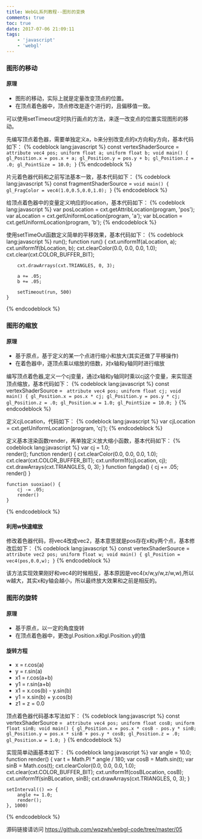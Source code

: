 ```yaml
---
title: WebGL系列教程--图形的变换
comments: true
toc: true
date: 2017-07-06 21:09:11
tags:
    - 'javascript'
    - 'webgl'
---
```


### 图形的移动

#### 原理

* 图形的移动，实际上就是定量改变顶点的位置。
* 在顶点着色器中，顶点修改是逐个进行的，且偏移值一致。

可以使用setTimeout定时执行画点的方法，来逐一改变点的位置实现图形的移动。

<!-- more -->

先编写顶点着色器，需要单独定义a，b来分别改变点的x方向和y方向，基本代码如下：
{% codeblock lang:javascript %}
const vertexShaderSource =
    `
    attribute vec4 pos;
    uniform float a;
    uniform float b;
    void main() {
      gl_Position.x = pos.x + a;
      gl_Position.y = pos.y + b;
      gl_Position.z = .0;
      gl_PointSize = 10.0;
}`
{% endcodeblock %}

片元着色器代码和之前写法基本一致，基本代码如下：
{% codeblock lang:javascript %}
const fragmentShaderSource =
    `void main() {
      gl_FragColor = vec4(1.0,0.5,0.0,1.0);
  }`
{% endcodeblock %}

给顶点着色器中的变量定义响应的location，基本代码如下：
{% codeblock lang:javascript %}
var posLocation = cxt.getAttribLocation(program, 'pos');
var aLocation = cxt.getUniformLocation(program, 'a');
var bLocation = cxt.getUniformLocation(program, 'b');
{% endcodeblock %}

使用setTimeOut函数定义简单的平移效果，基本代码如下：
{% codeblock lang:javascript %}
run();
    function run() {
        cxt.uniform1f(aLocation, a);
        cxt.uniform1f(bLocation, b);
        cxt.clearColor(0.0, 0.0, 0.0, 1.0);
        cxt.clear(cxt.COLOR_BUFFER_BIT);

        cxt.drawArrays(cxt.TRIANGLES, 0, 3);

        a += .05;
        b += .05;

        setTimeout(run, 500)
    }
{% endcodeblock %}


### 图形的缩放

#### 原理

* 基于原点，基于定义的某一个点进行缩小和放大(其实还做了平移操作)
* 在着色器中，逐顶点乘以缩放的倍数，对x轴和y轴同时进行缩放

 编写顶点着色器,定义一个cj变量，通过x轴和y轴同时乘以cj这个变量，来实现逐顶点缩放，基本代码如下：
 {% codeblock lang:javascript %}
 const vertexShaderSource =
        `
    attribute vec4 pos;
    uniform float cj;
    void main() {
      gl_Position.x = pos.x * cj;
      gl_Position.y = pos.y * cj;
      gl_Position.z = .0;
      gl_Position.w = 1.0;
      gl_PointSize = 10.0;
}`
{% endcodeblock %}

定义cjLocation，代码如下：
{% codeblock lang:javascript %}
var cjLocation = cxt.getUniformLocation(program, 'cj');
{% endcodeblock %}

定义基本渲染函数render，再单独定义放大缩小函数，基本代码如下：
{% codeblock lang:javascript %}
var cj = 1.0;	
    render();
    function render() {
        cxt.clearColor(0.0, 0.0, 0.0, 1.0);
        cxt.clear(cxt.COLOR_BUFFER_BIT);
        cxt.uniform1f(cjLocation, cj);
        cxt.drawArrays(cxt.TRIANGLES, 0, 3);
    }
    function fangda() {
        cj += .05;
        render()
    }

    function suoxiao() {
        cj -= .05;
        render()
    }
{% endcodeblock %}

#### 利用w快速缩放

修改着色器代码，将vec4改成vec2，基本意思就是pos存在x和y两个点，基本修改后如下：
 {% codeblock lang:javascript %}
 const vertexShaderSource =
        `
    attribute vec2 pos;
    uniform float w;
    void main() {
      gl_Position = vec4(pos,0.0,w);
}`
{% endcodeblock %}

该方法实现效果刚好和vec4的时候相反，基本原因是vec4(x/w,y/w,z/w,w),所以w越大，其实x和y轴会越小，所以最终放大效果和之前是相反的。


### 图形的旋转

#### 原理

* 基于原点，以一定的角度旋转
* 在顶点着色器中，更改gl.Position.x和gl.Position.y的值

#### 旋转方程

* x = r.cos(a)
* y = r.sin(a)
* x1 = r.cos(a+b)
* y1 = r.sin(a+b)
* x1 = x.cos(b) - y.sin(b)
* y1 = x.sin(b) + y.cos(b)
* z1 = z = 0.0

顶点着色器代码基本写法如下：
 {% codeblock lang:javascript %}
const vertexShaderSource =
        `
    attribute vec4 pos;
    uniform float cosB;
    uniform float sinB;
    void main() {
      gl_Position.x = pos.x * cosB - pos.y * sinB;
      gl_Position.y = pos.x * sinB + pos.y * cosB;
      gl_Position.z = .0;
      gl_Position.w = 1.0;
}`
{% endcodeblock %}

实现简单动画基本如下：
 {% codeblock lang:javascript %}
var angle = 10.0;
    function render() {
        var t = Math.PI * angle / 180;
        var cosB = Math.sin(t);
        var sinB = Math.cos(t);
        cxt.clearColor(0.0, 0.0, 0.0, 1.0);
        cxt.clear(cxt.COLOR_BUFFER_BIT);
        cxt.uniform1f(cosBLocation, cosB);
        cxt.uniform1f(sinBLocation, sinB);
        cxt.drawArrays(cxt.TRIANGLES, 0, 3);
    }

    setInterval(() => {
        angle += 1.0;
        render();
    }, 1000)
{% endcodeblock %}

源码链接请访问 https://github.com/wqzwh/webgl-code/tree/master/05